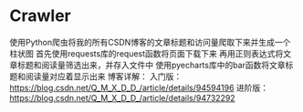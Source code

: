 # Crawler
使用Python爬虫将我的所有CSDN博客的文章标题和访问量爬取下来并生成一个柱状图
首先使用requests库的request函数将页面下载下来
再用正则表达式将文章标题和阅读量筛选出来，并存入文件中
使用pyecharts库中的bar函数将文章标题和阅读量对应着显示出来
博客详解：
入门版：
https://blog.csdn.net/Q_M_X_D_D_/article/details/94594196
进阶版：
https://blog.csdn.net/Q_M_X_D_D_/article/details/94732292
